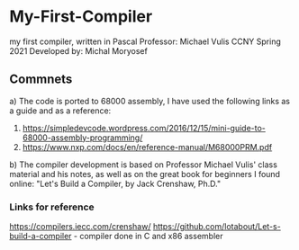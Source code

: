 # My-First-Compiler
 my first compiler, written in Pascal
 Professor: Michael Vulis 
 CCNY Spring 2021
 Developed by: Michal Moryosef

## Commnets
a) The code is ported to 68000 assembly, I have used the following links as a guide and as a reference:
 1. https://simpledevcode.wordpress.com/2016/12/15/mini-guide-to-68000-assembly-programming/
 2. https://www.nxp.com/docs/en/reference-manual/M68000PRM.pdf

b) The compiler development is based on Professor Michael Vulis' class material and his notes, as well as on the great book for beginners I found online:
"Let's Build a Compiler, by Jack Crenshaw, Ph.D."

### Links for reference
https://compilers.iecc.com/crenshaw/  https://github.com/lotabout/Let-s-build-a-compiler - compiler done in C and x86 assembler

